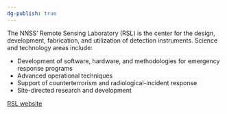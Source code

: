 ```yaml
---
dg-publish: true
---
```

The NNSS’ Remote Sensing Laboratory (RSL) is the center for the design, development, fabrication, and utilization of detection instruments. Science and technology areas include:

- Development of software, hardware, and methodologies for emergency response programs
- Advanced operational techniques
- Support of counterterrorism and radiological-incident response
- Site-directed research and development

[RSL website](https://nnss.gov/mission/global-security-programs/remote-sensing-laboratory/)
